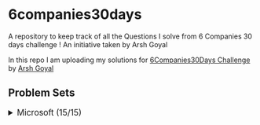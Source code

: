 # 6companies30days
 A repository to keep track of all the Questions I solve from 6 Companies 30 days challenge !
 An initiative taken by Arsh Goyal
 

In this repo I am uploading my solutions for [6Companies30Days Challenge](https://www.youtube.com/watch?v=8ESo_bXhRC4) by [Arsh Goyal](https://www.linkedin.com/in/arshgoyal/)

## Problem Sets

<details>
<summary style="font-size: 1.2em">Microsoft (15/15)</summary>

Sr  | Problems                                                                                    | TryIt                                                                                                                                     | Status
----|---------------------------------------------------------------------------------------------------------------------------|-------------------------------------------------------------------------------------------------------------------------------------------|---------
1   | [Evaluate Reverse Polish Notation]()                                                     | [![Problem Link]()](https://leetcode.com/problems/evaluate-reverse-polish-notation/)                                                     | ✅
2   | [Combination Sum III]()                                                   | [![Problem Link]()](https://leetcode.com/problems/combination-sum-iii/)                                        											   																															| 
3   | [Bulls and Cows]()   | [![Problem Link]()](https://leetcode.com/problems/bulls-and-cows/)    |
 
4   | [Rotate Function]()                                                     | [![Problem Link]()](https://leetcode.com/problems/rotate-function/)               |  
 
5   | [Largest Divisible Subset]()                                                     | [![Problem Link]()](https://leetcode.com/problems/largest-divisible-subset/)                              |  
 
6   | [Perfect Rectangle]()                                                     | [![Problem Link]()](https://leetcode.com/problems/perfect-rectangle/)                              |  
 
7   | [Course Schedule]()                                                     | [![Problem Link]()](https://leetcode.com/problems/course-schedule/)                              |  
 
8   | [Most Profitable Path in a Tree]()                                                     | [![Problem Link]()](https://leetcode.com/problems/most-profitable-path-in-a-tree/)                              |  
 
9   | [Number of Pairs Satisfying Inequality]()                                                     | [![Problem Link]()](https://leetcode.com/problems/number-of-pairs-satisfying-inequality/)                              |  
 
10   | [Shortest Unsorted Continuous Subarray]()                                                     | [![Problem Link]()](https://leetcode.com/problems/shortest-unsorted-continuous-subarray/)                              | 
 
11   | [Number of Ways to Arrive at Destination]()                                                     | [![Problem Link]()](https://leetcode.com/problems/number-of-ways-to-arrive-at-destination/)                              |  
 
12   | [Longest Happy Prefix]()                                                     | [![Problem Link]()](https://leetcode.com/problems/longest-happy-prefix/)                              | 
 
13   | [Airplane Seat Assignment Probability]()                                                     | [![Problem Link]()](https://leetcode.com/problems/airplane-seat-assignment-probability/)                              |  
 
14  | [Minimum Deletions to Make Array Divisible]()                                                     | [![Problem Link]()](https://leetcode.com/problems/minimum-deletions-to-make-array-divisible/)                              |  
 
15  | [Number of Substrings Containing All Three Characters]()                                                     | [![Problem Link]()](https://leetcode.com/problems/number-of-substrings-containing-all-three-characters/)                              | 
 
 
</details>

